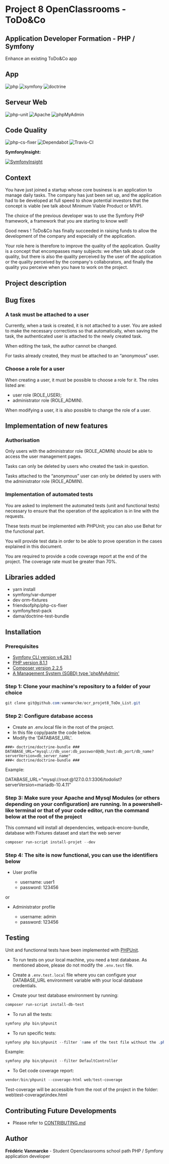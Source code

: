 # Project 8 OpenClassrooms - ToDo&Co

## Application Developer Formation - PHP / Symfony

Enhance an existing ToDo&Co app

## App

![php](https://img.shields.io/badge/php-8.1.1-blue)
![symfony](https://img.shields.io/badge/symfony-6.0.7-succes)
![doctrine](https://img.shields.io/badge/doctrine-%5E3.4-succes)

## Serveur Web

![php-unit](https://img.shields.io/badge/serveur-MariaDB-green)
![Apache](<https://img.shields.io/badge/Apache-2.4.51%20(Win64)%20OpenSSL%2F1.1.1l%20PHP%2F8.1.1-green>)
![phpMyAdmin](https://img.shields.io/badge/phpMyAdmin-5.1.1-green)

## Code Quality

![php-cs-fixer](https://img.shields.io/badge/php--cs--fixer-%5E3.8-succes)
![Dependabot](https://img.shields.io/badge/Dependabot-security%20updates-success)
![Travis-CI](https://img.shields.io/badge/Travis%20CI-PHP%3A8.1-success)

**SymfonyInsight:**

[![SymfonyInsight](https://insight.symfony.com/projects/5d1c1fa2-64f9-4500-8d6d-630df6bfc8ed/big.svg)](https://insight.symfony.com/projects/5d1c1fa2-64f9-4500-8d6d-630df6bfc8ed)

## Context

You have just joined a startup whose core business is an application to manage daily tasks. The company has just been set up, and the application had to be developed at full speed to show potential investors that the concept is viable (we talk about Minimum Viable Product or MVP).

The choice of the previous developer was to use the Symfony PHP framework, a framework that you are starting to know well!

Good news ! ToDo&Co has finally succeeded in raising funds to allow the development of the company and especially of the application.

Your role here is therefore to improve the quality of the application. Quality is a concept that encompasses many subjects: we often talk about code quality, but there is also the quality perceived by the user of the application or the quality perceived by the company's collaborators, and finally the quality you perceive when you have to work on the project.

## Project description

## Bug fixes

### A task must be attached to a user

Currently, when a task is created, it is not attached to a user. You are asked to make the necessary corrections so that automatically, when saving the task, the authenticated user is attached to the newly created task.

When editing the task, the author cannot be changed.

For tasks already created, they must be attached to an “anonymous” user.

### Choose a role for a user

When creating a user, it must be possible to choose a role for it. The roles listed are:

- user role (ROLE_USER);
- administrator role (ROLE_ADMIN).

When modifying a user, it is also possible to change the role of a user.

## Implementation of new features

### Authorisation

Only users with the administrator role (ROLE_ADMIN) should be able to access the user management pages.

Tasks can only be deleted by users who created the task in question.

Tasks attached to the “anonymous” user can only be deleted by users with the administrator role (ROLE_ADMIN).

### Implementation of automated tests

You are asked to implement the automated tests (unit and functional tests) necessary to ensure that the operation of the application is in line with the requests.

These tests must be implemented with PHPUnit; you can also use Behat for the functional part.

You will provide test data in order to be able to prove operation in the cases explained in this document.

You are required to provide a code coverage report at the end of the project. The coverage rate must be greater than 70%.

## Libraries added

- yarn install
- symfony/var-dumper
- dev orm-fixtures
- friendsofphp/php-cs-fixer
- symfony/test-pack
- dama/doctrine-test-bundle

## Installation

### Prerequisites

- [Symfony CLI version v4.28.1](https://symfony.com/download)
- [PHP version 8.1.1](https://www.php.net/downloads)
- [Composer version 2.2.5](https://getcomposer.org/download/)
- [A Management System (SGBD) type 'phpMyAdmin'](https://www.apachefriends.org/fr/index.html)

### Step 1: Clone your machine's repository to a folder of your choice

```powershell
git clone git@github.com:vanmarcke/ocr_projet8_ToDo_List.git
```

### Step 2: Configure database access

- Create an .env.local file in the root of the project.
- In this file copy/paste the code below.
- Modify the 'DATABASE_URL'.

```code
###> doctrine/doctrine-bundle ###
DATABASE_URL="mysql://db_user:db_password@db_host:db_port/db_name?serverVersion=db_server_name"
###< doctrine/doctrine-bundle ###
```

Example:

DATABASE_URL="mysql://root:@127.0.0.1:3306/todolist?serverVersion=mariadb-10.4.11"

### Step 3: Make sure your Apache and Mysql Modules (or others depending on your configuration) are running. In a powershell-like terminal or that of your code editor, run the command below at the root of the project

This command will install all dependencies, webpack-encore-bundle, database with Fixtures dataset and start the web server

```powershell
composer run-script install-projet --dev
```

### Step 4: The site is now functional, you can use the identifiers below

- User profile

  - username: user1
  - password: 123456

or

- Administrator profile

  - username: admin
  - password: 123456

## Testing

Unit and functionnal tests have been implemented with [PHPUnit](https://symfony.com/doc/current/components/phpunit_bridge.html).

- To run tests on your local machine, you need a test database. As mentioned above, please do not modify the `.env.test` file.

- Create a `.env.test.local` file where you can configure your DATABASE_URL environment variable with your local database credentials.

- Create your test database environment by running:

```powershell
composer run-script install-db-test
```

- To run all the tests:

```powershell
symfony php bin/phpunit
```

- To run specific tests:

```powershell
symfony php bin/phpunit --filter `name of the test file without the .php`
```

Example:

```powershell
symfony php bin/phpunit --filter DefaultController
```

- To Get code coverage report:

```powershell
vendor/bin/phpunit --coverage-html web/test-coverage
```

Test-coverage will be accessible from the root of the project in the folder: web\test-coverage\index.html

## Contributing Future Developments

- Please refer to [CONTRIBUTING.md](CONTRIBUTING.md)

## Author

**Frédéric Vanmarcke** - Student Openclassrooms school path PHP / Symfony application developer
